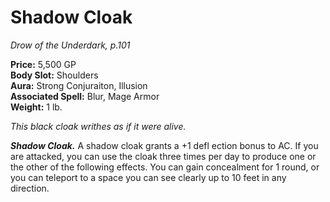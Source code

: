 # Shadow Cloak

*Drow of the Underdark, p.101*

**Price:** 5,500 GP  
**Body Slot:** Shoulders  
**Aura:** Strong Conjuraiton, Illusion  
**Associated Spell:** Blur, Mage Armor  
**Weight:** 1 lb.

*This black cloak writhes as if it were alive.*

***Shadow Cloak.*** 
A shadow cloak grants a +1 defl ection
bonus to AC.
If you are attacked, you can use the
cloak three times per day to produce one
or the other of the following effects. You
can gain concealment for 1 round, or
you can teleport to a space you can see
clearly up to 10 feet in any direction.